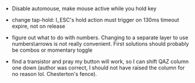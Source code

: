 - Disable automouse, make mouse active while you hold key

- change tap-hold: I_ESC's hold action must trigger on 130ms timeout expire, not on release

- figure out what to do with numbers. Changing to a separate layer to use numbers\arrows is not really 
  convenient. First solutions should probably be combos or momentary toggle

- find a transistor and pray my button will work, so I can shift QAZ column one down (author was correct,
  I should not have raised the column for no reason lol. Chesterton's fence).

